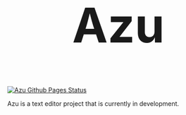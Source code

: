 <div align="center">
  <h1 style="font-size:108px">Azu</h1>
</div>

[![Azu Github Pages Status](https://github.com/cm-verbose/Azu/actions/workflows/serve.yml/badge.svg)](https://cm-verbose.github.io/Azu/)

Azu is a text editor project that is currently in development.
